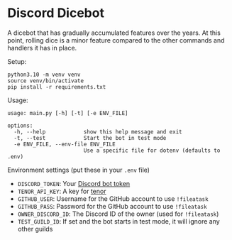 # Discord Dicebot

A dicebot that has gradually accumulated features over the years. At this point, rolling dice is a minor feature compared
to the other commands and handlers it has in place.

Setup:

```
python3.10 -m venv venv
source venv/bin/activate
pip install -r requirements.txt
```

Usage:

```
usage: main.py [-h] [-t] [-e ENV_FILE]

options:
  -h, --help            show this help message and exit
  -t, --test            Start the bot in test mode
  -e ENV_FILE, --env-file ENV_FILE
                        Use a specific file for dotenv (defaults to .env)
```

Environment settings (put these in your `.env` file)

- `DISCORD_TOKEN`: Your [Discord bot token](https://discord.com/developers/docs/topics/oauth2)
- `TENOR_API_KEY`: A key for [tenor](https://tenor.com/gifapi/documentation)
- `GITHUB_USER`: Username for the GitHub account to use `!fileatask`
- `GITHUB_PASS`: Password for the GitHub account to use `!fileatask`
- `OWNER_DISCORD_ID`: The Discord ID of the owner (used for `!fileatask`)
- `TEST_GUILD_ID`: If set and the bot starts in test mode, it will ignore any other guilds
